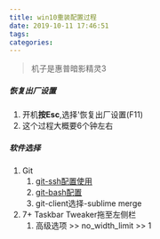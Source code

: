 ```yaml
---
title: win10重装配置过程
date: 2019-10-11 17:46:51
tags:
categories:
---
```

> 机子是惠普暗影精灵3

<!--more-->

##### 恢复出厂设置
1. 开机**按Esc**,选择'恢复出厂设置(F11)
2. 这个过程大概要6个钟左右

##### 软件选择
1. Git
    1. [git-ssh配置使用](https://segmentfault.com/a/1190000002645623)
    2. [git-bash配置](https://github.com/xnng/my-git-bash)
    3. git-client选择-sublime merge
2. 7+ Taskbar Tweaker拖至左侧栏
    1. 高级选项 >> no_width_limit >> 1